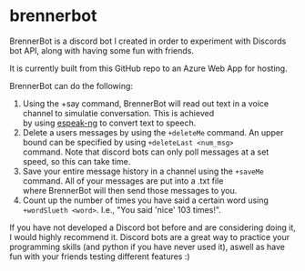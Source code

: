 # brennerbot

BrennerBot is a discord bot I created in order to experiment with Discords bot API, along with 
having some fun with friends. 

It is currently built from this GitHub repo to an Azure Web App for hosting.

BrennerBot can do the following:
1. Using the +say command, BrennerBot will read out text in a voice channel to simulatie conversation. This is achieved
   <br> by using [espeak-ng](https://github.com/espeak-ng/espeak-ng) to convert text to speech. 
2. Delete a users messages by using the `+deleteMe` command. An upper bound can be specified by using `+deleteLast <num_msg>`
   <br> command. Note that discord bots can only poll messages at a set speed, so this can take time. 
3. Save your entire message history in a channel using the `+saveMe` command. All of your messages are put into a .txt file
   <br> where BrennerBot will then send those messages to you.   
4. Count up the number of times you have said a certain word using `+wordSlueth <word>`. I.e., "You said 'nice' 103 times!".

If you have not developed a Discord bot before and are considering doing it, I would highly recommend it. Discord bots are a great
way to practice your programming skills (and python if you have never used it), aswell as have fun with your friends testing 
different features :)
